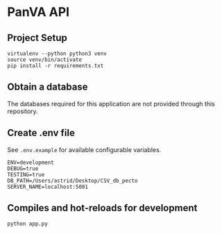 # PanVA API

## Project Setup
```
virtualenv --python python3 venv
source venv/bin/activate
pip install -r requirements.txt
```

## Obtain a database

The databases required for this application are not provided through this repository.


## Create .env file

See `.env.example` for available configurable variables.

```
ENV=development
DEBUG=true
TESTING=true
DB_PATH=/Users/astrid/Desktop/CSV_db_pecto
SERVER_NAME=localhost:5001
```


## Compiles and hot-reloads for development
```
python app.py
```
